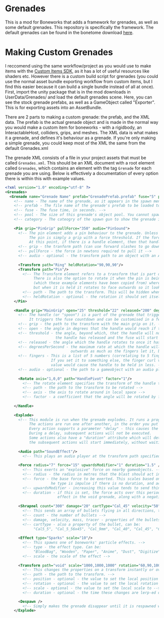 # Grenades
This is a mod for Boneworks that adds a framework for grenades, as well as some default grenades. This repository is specifically the framework. The default grenades can be found in the bonetome download [here](https://bonetome.com/boneworks/code/661/).

# Making Custom Grenades
I reccomend using the same workflow/project as you would use to make items with the [Custom Items SDK](https://bonetome.com/boneworks/code/211/), as it has a lot of useful resources like shaders etc. However there is a custom build script for grenades (you could use the normal asset bundle exporting workflow from custom items, but I find this easier because it can build a single bundle instead of all at once).
First, import the unity package that is in the mod downloads in UserData/Grenades/ and load the default grenades scene. Here, you can see the stock grenade prefabs, as well as a GameObject called "Exporter". This is for exporting assets into an AssetBundle.

There are 2 parts to making a custom grenade: the prefab, and the XML data. The prefab is the actual grenade object and is made in the normal way you would make a custom item for boneworks - with a rigidbody, an InteractableHost, colliders, grips, and meshes. The XML data is what makes it a grenade, and defines it's behaviour as a grenade. If you're only making a simple grenade, you could keep most of the XML the same from the default Grenades.xml

The grenade XML consists of a file in your project assets that must be called `Grenades.xml`. This should be an XML document with a root element called `Grenades`, which contains an element with the tag `Grenade` for each grenade you are using. Below is effectively a documentation of every option there is within this with example values.

```xml
<?xml version="1.0" encoding="utf-8" ?>
<Grenades>
  <Grenade name="Grenade Name" prefab="GrenadePrefab.prefab" fuse="5" pool="10" category="GADGETS">
    <!-- name - The name of the grenade, as it appears in the spawn menu. Also used for custom maps. -->
    <!-- prefab - The file name of the grenade's prefab to be loaded to the spawn gun. -->
    <!-- fuse - The fuse time, in seconds. -->
    <!-- pool - The size of this grenade's object pool. You cannot spawn more than this at one time. -->
    <!-- category - The cateogry of the spawn gun to show the grenade in. -->
    
    <Pin grip="PinGrip" pullForce="350" audio="PinSound">
      <!-- The pin element adds a pin behaviour to the grenade. Unless you detonate the grenade via some other mod script, you must have a pin to use the grenade.
           The pin is simply a grip with a force threshold. If the force acting between the hand and the grip exceeds this then it will be "pulled" and activate.
           At this point, if there is a handle element, then that handle element is unpinned. Else, the fuse starts ticking as soon as the pin is pulled. -->
      <!-- grip - the tranform path (can use forward slashes to go down the transform heirarchy) to the object which has a Grip script on it. -->
      <!-- pullForce - the force in newtons required to pull it -->
      <!-- audio - optional - the transform path to an object with an AudioPlayer on it, that will be played when the pin is pulled -->
    
      <Transform path="Ring" heldRotation="90,90,90"/>
      <Transform path="Pin"/>
        <!-- The Transform element refers to a transform that is part of the pin. As such it will be hidden when the pin is pulled.
             There is also the option to rotate it when the pin is being held. This is used for the ring on the on the stock frag grenade
             (which these example elements have been copied from) where the pin is rotated down against the side of the grenade by default
             but when it is held it rotates to face outwards so it looks as if it could be realistically held. -->
        <!-- path - The path to the transform. This will be hidden when the pin is pulled. -->
        <!-- heldRotation - optional - the rotation it should set itself to when held -->
    </Pin>
    
    <Handle grip="MainGrip" open="25" threshold="22" released="200" degreesPerSecond="700" fingers="0,1,1,1,0" audio="HandleSound">
      <!-- The handle (or "spoon") is a part of the grenade that triggers when the main grip on the grenade is released or relaxed (so when the grenade is thrown).
           It triggers the fuse countdown and can be customised in a few ways. It is also optional. -->
      <!-- grip - the path to the transform with the main grip on it. -->
      <!-- open - the angle in degrees that the handle would reach if the fingers were fully open. -->
      <!-- threshold - the angle, beyond which, that the handle will not return if it's held with the fingers closed. Past this point,
                       the handle has released and the fuse will start ticking. It will then proceed to move to the "released" angle -->
      <!-- released - the angle which the handle rotates to once it has been released. -->
      <!-- degreesPerSecond - the maximum rate at which the handle will rotate outwards. It can rotate inwards instantly to match the curl of the fingers, and 
                              outwards as much as the fingers let it, but no faster than this rate. -->
      <!-- fingers - This is a list of 5 numbers (correlating to 5 fingers, including thumb). If the number is zero, the finger does not affect the handle.
                     If you set it to something else, the finger curl value for that finger is multiplied by this before being used. This means that a lower
                     value would cause the handle to be held in less. -->
      <!-- audio - optional - the path to a gameobject with an audio player that will be played when the handle releases. -->
           
      <Rotate axis="1,0,0" path="HandlePivot" factor="1"/>
        <!-- The rotate element specifies the transform of the handle that rotates. There can be multiple of these. -->
        <!-- path - the path to the transform to be rotated -->
        <!-- axis - the axis to rotate around in local space -->
        <!-- factor - a coefficient that the angle will be rotated by for this transform -->
        
    </Handle>
    
    <Explode>
      <!-- This module is run when the grenade explodes. It runs a programmable sequence of actions with customisable delays and durations.
           The actions are run one after another, in the order you put them in the XML.
           Every action supports a parameter "delay" - this causes the execution to pause for this amount of time in seconds.
           During a delay, subsequent actions will not be executed.
           Some actions also have a "duration" attribute which will determine how long the action lasts. For these long-lasting actions,
           the subsequent actions will start immediately, without waiting for long lasting actions to complete. -->
    
      <Audio path="SoundEffect"/>
        <!-- This plays an audio player at the transform path specified. It will also be temporarily unparented and kept at the position of the explosion. -->
    
      <Force radius="7" force="15" upwardsModifier="1" duration="1.5" />
        <!-- This exerts an "explosive" force on nearby gameobjects. -->
        <!-- radius - the radius in metres that the blast should act in. -->
        <!-- force - the base force to be exerted. This scales based on distance. T
                     he type is impulse if there is no duration, and acceleration if there is duration. -->
        <!-- upwardsModifier - increasing this value tends to send things flying more upwards than outwards. -->
        <!-- duration - if this is set, the force acts over this period of seconds. This is used for the sucking
                        effect in the void grenade, along with a negative force value -->
      
      <Shrapnel count="300" damage="20" cartType="Cal_45" velocity="50" mass="0.2" tracer="false"/>
        <!-- This sends an array of bullets flying in all directions, to deal damage -->
        <!-- count - the number of bullets -->
        <!-- damage, velocity, mass, tracer - properties of the bullets -->
        <!-- cartType - also a property of the bullet, can be:
             "Cal5_5", "Cal_5_56x45", "Cal_9mm", "Cal_40", "Cal_45", "Cal_7_62x39", "Shot_12_Guage", "Balloon", "ArtilleryShell" or "Cal_308" -->
      
      <Effect type="Sparks" scale="10"/>
        <!-- This spawns one of boneworks' particle effects. -->
        <!-- type - the effect type. Can be:
             "BloodBag", "Wooden", "Paper", "Anime", "Dust", "Digitize", "Glass", "Sparks", "Steam" or "Confetti" -->
        <!-- scale - the scale of the effect -->
      
      <Transform path="void" scale="1000,1000,1000" rotation="60,90,100" duration="1.9"/>
        <!-- This changes the properties on a transform instantly or over a set duration of time -->
        <!-- path - the path to the transform. -->
        <!-- position - optional - the value to set the local position to -->
        <!-- rotation - optional - the value to set the local rotation to -->
        <!-- scale - optional - the value to set the local scale to -->
        <!-- duration - optional - the time these changes are lerp-ed over -->

      <Despawn />
        <!-- Simply makes the grenade disappear until it is respawned with the utility gun. -->
    </Explode>
```
